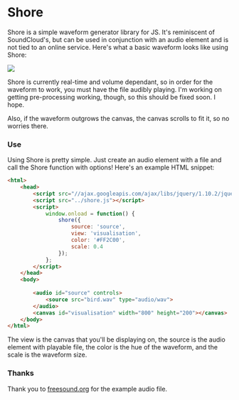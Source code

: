 Shore
=====

Shore is a simple waveform generator library for JS. It's reminiscent of SoundCloud's, but can be used in conjunction with an audio element and is not tied to an online service. Here's what a basic waveform looks like using Shore:

![](http://codingbean.com/shore/wave1.png)

Shore is currently real-time and volume dependant, so in order for the waveform to work, you must have the file audibly playing. I'm working on getting pre-processing working, though, so this should be fixed soon. I hope.

Also, if the waveform outgrows the canvas, the canvas scrolls to fit it, so no worries there.

### Use

Using Shore is pretty simple. Just create an audio element with a file and call the Shore function with options! Here's an example HTML snippet:

```HTML
<html>
	<head>
		<script src="//ajax.googleapis.com/ajax/libs/jquery/1.10.2/jquery.min.js"></script>
		<script src="../shore.js"></script>
		<script>
			window.onload = function() {
				shore({
					source: 'source',
					view: 'visualisation',
					color: '#FF2C00',
					scale: 0.4
				});
			};
		</script>
	</head>
	<body>
		
		<audio id="source" controls>
  			<source src="bird.wav" type="audio/wav">
		</audio>
		<canvas id="visualisation" width="800" height="200"></canvas>
	</body>
</html>
```

The view is the canvas that you'll be displaying on, the source is the audio element with playable file, the color is the hue of the waveform, and the scale is the waveform size.

### Thanks

Thank you to [freesound.org](http://www.freesound.org/people/freesound61476/sounds/62159/) for the example audio file.
